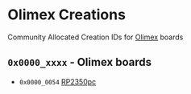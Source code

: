 # Olimex Creations

Community Allocated Creation IDs for [Olimex](https://www.olimex.com/) boards

## `0x0000_xxxx` -  Olimex boards

* `0x0000_0054` [RP2350pc](https://www.olimex.com/Products/RaspberryPi/PICO/RP2350pc/)
